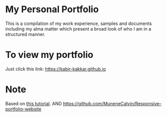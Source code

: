 My Personal Portfolio
=========

This is a compilation of my work experience, samples and documents including my alma matter which present a broad look of who I am in a structured manner.

To view my portfolio
==========

Just click this link: https://kabir-kakkar.github.io

Note
==========
Based on [this tutorial](https://medium.com/p/991845147ec).
AND
https://github.com/MuneneCalvin/Responsive-portfolio-website
